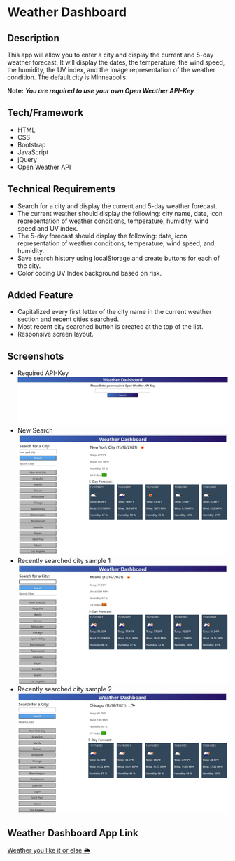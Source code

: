# Weather Dashboard

## Description
This app will allow you to enter a city and display the current and 5-day weather forecast. It will display the dates, the temperature, the wind speed, the humidity, the UV index, and the image representation of the weather condition. The default city is Minneapolis.

**Note:** ***You are required to use your own Open Weather API-Key***

## Tech/Framework
* HTML
* CSS
* Bootstrap
* JavaScript
* jQuery
* Open Weather API

## Technical Requirements
* Search for a city and display the current and 5-day weather forecast.
* The current weather should display the following: city name, date, icon representation of weather conditions, temperature, humidity, wind speed and UV index.
* The 5-day forecast should display the following: date, icon representation of weather conditions, temperature, wind speed, and humidity.
* Save search history using localStorage and create buttons for each of the city.
* Color coding UV Index background based on risk.

## Added Feature
* Capitalized every first letter of the city name in the current weather section and recent cities searched.
* Most recent city searched button is created at the top of the list.
* Responsive screen layout.

## Screenshots
* Required API-Key <br/> ![API Key](./assets/images/apikey-required.jpg)
* New Search <br/> ![Search City Name](./assets/images/new-search.jpg)
* Recently searched city sample 1 <br/> ![Recent City 1](./assets/images/recent-city1.jpg)
* Recently searched city sample 2 <br/> ![Recent City 1](./assets/images/recent-city2.jpg)

## Weather Dashboard App Link
[Weather you like it or else 🌦](https://jojobautistaum.github.io/weather-dashboard/)